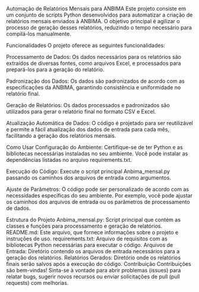 Automação de Relatórios Mensais para ANBIMA
Este projeto consiste em um conjunto de scripts Python desenvolvidos para automatizar a criação de relatórios mensais enviados à ANBIMA. O objetivo principal é agilizar o processo de geração desses relatórios, reduzindo o tempo necessário para compilá-los manualmente.

Funcionalidades
O projeto oferece as seguintes funcionalidades:

Processamento de Dados: Os dados necessários para os relatórios são extraídos de diversas fontes, como arquivos Excel, e processados para prepará-los para a geração do relatório.

Padronização dos Dados: Os dados são padronizados de acordo com as especificações da ANBIMA, garantindo consistência e uniformidade no relatório final.

Geração de Relatórios: Os dados processados e padronizados são utilizados para gerar o relatório final no formato CSV e Excel.

Atualização Automática de Dados: O código é projetado para ser reutilizável e permite a fácil atualização dos dados de entrada para cada mês, facilitando a geração dos relatórios mensais.

Como Usar
Configuração do Ambiente: Certifique-se de ter Python e as bibliotecas necessárias instaladas no seu ambiente. Você pode instalar as dependências listadas no arquivo requirements.txt.

Execução do Código: Execute o script principal Anbima_mensal.py passando os caminhos dos arquivos de entrada como argumentos.

Ajuste de Parâmetros: O código pode ser personalizado de acordo com as necessidades específicas do seu ambiente. Por exemplo, você pode ajustar os caminhos dos arquivos de entrada ou os parâmetros de processamento de dados.

Estrutura do Projeto
Anbima_mensal.py: Script principal que contém as classes e funções para processamento e geração de relatórios.
README.md: Este arquivo, que fornece informações sobre o projeto e instruções de uso.
requirements.txt: Arquivo de requisitos com as bibliotecas Python necessárias para executar o código.
Arquivos de Entrada: Diretório contendo os arquivos de entrada necessários para a geração dos relatórios.
Relatórios Gerados: Diretório onde os relatórios finais serão salvos após a execução do código.
Contribuição
Contribuições são bem-vindas! Sinta-se à vontade para abrir problemas (issues) para relatar bugs, sugerir novos recursos ou enviar solicitações de pull (pull requests) com melhorias.
